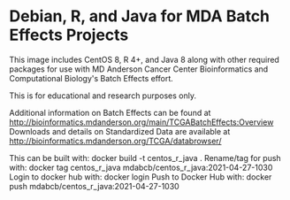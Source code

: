 # Debian, R, and Java for MDA Batch Effects Projects

This image includes CentOS 8, R 4+, and Java 8 along with other required packages for use with MD Anderson Cancer Center Bioinformatics and Computational Biology's Batch Effects effort.

This is for educational and research purposes only. 

Additional information on Batch Effects can be found at http://bioinformatics.mdanderson.org/main/TCGABatchEffects:Overview
Downloads and details on Standardized Data are available at http://bioinformatics.mdanderson.org/TCGA/databrowser/

This can be built with: docker build -t centos_r_java .
Rename/tag for push with: docker tag centos_r_java mdabcb/centos_r_java:2021-04-27-1030
Login to docker hub with: docker login
Push to Docker Hub with: docker push mdabcb/centos_r_java:2021-04-27-1030

